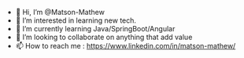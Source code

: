- 👋 Hi, I’m @Matson-Mathew
- 👀 I’m interested in learning new tech.
- 🌱 I’m currently learning Java/SpringBoot/Angular
- 💞️ I’m looking to collaborate on anything that add value
- 📫 How to reach me : https://www.linkedin.com/in/matson-mathew/

<!---
Matson-Mathew/Matson-Mathew is a ✨ special ✨ repository because its `README.md` (this file) appears on your GitHub profile.
You can click the Preview link to take a look at your changes.
--->
